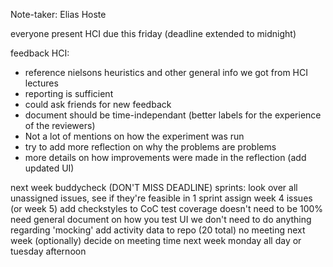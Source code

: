 Note-taker: Elias Hoste

everyone present
HCI due this friday (deadline extended to midnight)

feedback HCI:
- reference nielsons heuristics and other general info we got from HCI lectures
- reporting is sufficient
- could ask friends for new feedback
- document should be time-independant (better labels for the experience of the reviewers)
- Not a lot of mentions on how the experiment was run
- try to add more reflection on why the problems are problems
- more details on how improvements were made in the reflection (add updated UI)

next week buddycheck (DON'T MISS DEADLINE)
sprints: look over all unassigned issues, see if they're feasible in 1 sprint
assign week 4 issues (or week 5)
add checkstyles to CoC
test coverage doesn't need to be 100%
need general document on how you test UI
we don't need to do anything regarding 'mocking'
add activity data to repo (20 total)
no meeting next week (optionally)
decide on meeting time next week
monday all day or tuesday afternoon
